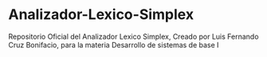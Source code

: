 # Analizador-Lexico-Simplex
Repositorio Oficial del Analizador Lexico Simplex, Creado por Luis Fernando Cruz Bonifacio, para la materia Desarrollo de sistemas de base I
